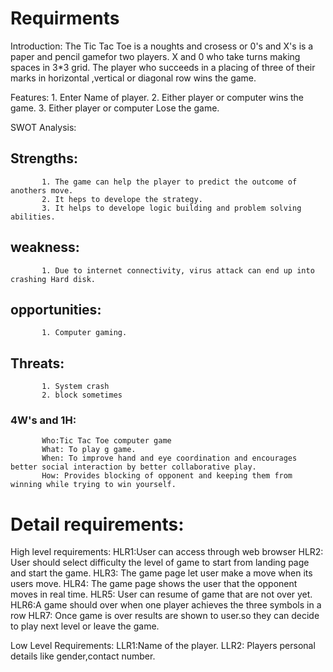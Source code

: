 # Requirments

Introduction:
            The Tic Tac Toe is a noughts and crosess or 0's and X's is a paper and pencil gamefor two players. X and 0 who take turns making spaces in 3*3 grid. 
            The player who succeeds in a placing of three of their marks in horizontal ,vertical or diagonal row wins the game.
            
Features:
            1. Enter Name of player.
            2. Either player or computer wins the game.
            3. Either player or computer Lose the game.
            
SWOT Analysis:

## Strengths:
           1. The game can help the player to predict the outcome of anothers move.
           2. It heps to develope the strategy.
           3. It helps to develope logic building and problem solving abilities.
           
## weakness:
           1. Due to internet connectivity, virus attack can end up into crashing Hard disk.
           
## opportunities: 
           1. Computer gaming.
          
## Threats:
           1. System crash
           2. block sometimes
           
###  4W's and 1H:
           Who:Tic Tac Toe computer game
           What: To play g game.
           When: To improve hand and eye coordination and encourages better social interaction by better collaborative play.
           How: Provides blocking of opponent and keeping them from winning while trying to win yourself.
           
# Detail requirements:
High level requirements:
                     HLR1:User can access through web browser
                     HLR2: User should select  difficulty the level of game to start from landing page and start the game.
                     HLR3: The game page let user make a move when its users move.
                     HLR4: The game page shows the user that the opponent moves in real time.
                     HLR5: User can resume of game that are not over yet.
                     HLR6:A game should over when one player achieves the three symbols in a row
                     HLR7: Once game is over results are shown to user.so they can decide to play next level or leave the game.
                     
Low Level Requirements:
                   LLR1:Name of the player.
                   LLR2: Players personal details like gender,contact number.
                     
                     
           
